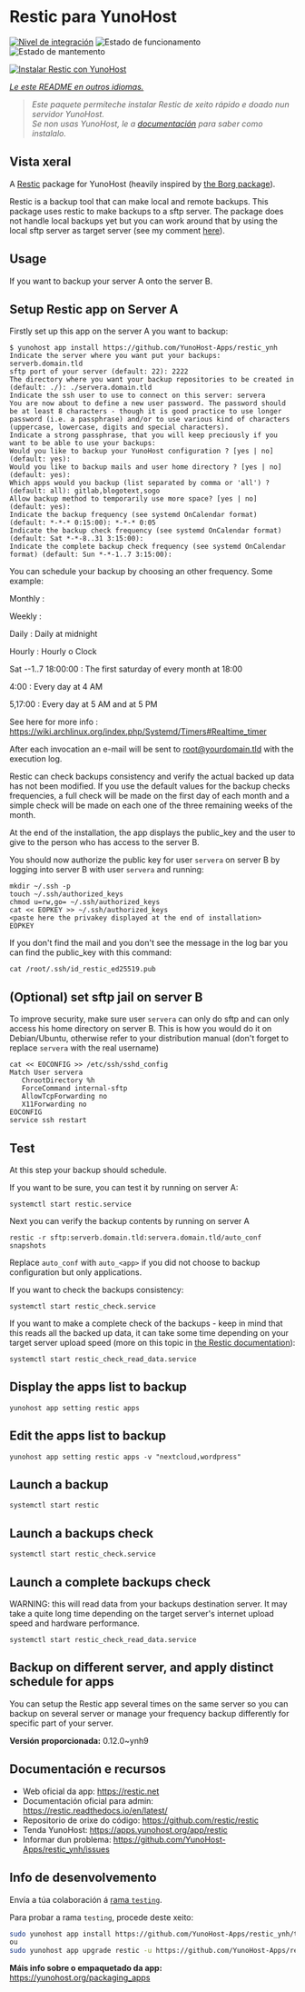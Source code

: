 <!--
NOTA: Este README foi creado automáticamente por <https://github.com/YunoHost/apps/tree/master/tools/readme_generator>
NON debe editarse manualmente.
-->

# Restic para YunoHost

[![Nivel de integración](https://dash.yunohost.org/integration/restic.svg)](https://ci-apps.yunohost.org/ci/apps/restic/) ![Estado de funcionamento](https://ci-apps.yunohost.org/ci/badges/restic.status.svg) ![Estado de mantemento](https://ci-apps.yunohost.org/ci/badges/restic.maintain.svg)

[![Instalar Restic con YunoHost](https://install-app.yunohost.org/install-with-yunohost.svg)](https://install-app.yunohost.org/?app=restic)

*[Le este README en outros idiomas.](./ALL_README.md)*

> *Este paquete permíteche instalar Restic de xeito rápido e doado nun servidor YunoHost.*  
> *Se non usas YunoHost, le a [documentación](https://yunohost.org/install) para saber como instalalo.*

## Vista xeral

A [Restic](https://restic.net/) package for YunoHost (heavily inspired by [the Borg package](https://github.com/YunoHost-Apps/borg_ynh/)).

Restic is a backup tool that can make local and remote backups.
This package uses restic to make backups to a sftp server.
The package does not handle local backups yet but you can work around that by using the local sftp server as target server (see my comment [here](https://forum.yunohost.org/t/sauvegarde-yunohost-avec-restic/10275/33)).

## Usage

If you want to backup your server A onto the server B.

## Setup Restic app on Server A

Firstly set up this app on the server A you want to backup:

```
$ yunohost app install https://github.com/YunoHost-Apps/restic_ynh
Indicate the server where you want put your backups: serverb.domain.tld
sftp port of your server (default: 22): 2222
The directory where you want your backup repositories to be created in (default: ./): ./servera.domain.tld
Indicate the ssh user to use to connect on this server: servera
You are now about to define a new user password. The password should be at least 8 characters - though it is good practice to use longer password (i.e. a passphrase) and/or to use various kind of characters (uppercase, lowercase, digits and special characters).
Indicate a strong passphrase, that you will keep preciously if you want to be able to use your backups:
Would you like to backup your YunoHost configuration ? [yes | no] (default: yes):
Would you like to backup mails and user home directory ? [yes | no] (default: yes):
Which apps would you backup (list separated by comma or 'all') ? (default: all): gitlab,blogotext,sogo
Allow backup method to temporarily use more space? [yes | no] (default: yes):
Indicate the backup frequency (see systemd OnCalendar format) (default: *-*-* 0:15:00): *-*-* 0:05
Indicate the backup check frequency (see systemd OnCalendar format) (default: Sat *-*-8..31 3:15:00):
Indicate the complete backup check frequency (see systemd OnCalendar format) (default: Sun *-*-1..7 3:15:00):
```

You can schedule your backup by choosing an other frequency. Some example:

Monthly :

Weekly :

Daily : Daily at midnight

Hourly : Hourly o Clock

Sat *-*-1..7 18:00:00 : The first saturday of every month at 18:00

4:00 : Every day at 4 AM

5,17:00 : Every day at 5 AM and at 5 PM

See here for more info : https://wiki.archlinux.org/index.php/Systemd/Timers#Realtime_timer

After each invocation an e-mail will be sent to root@yourdomain.tld with the execution log.

Restic can check backups consistency and verify the actual backed up data has not been modified.
If you use the default values for the backup checks frequencies, a full check will be made on the first day of each month and a simple check will be made on each one of the three remaining weeks of the month.

At the end of the installation, the app displays the public_key and the user to give to the person who has access to the server B.

You should now authorize the public key for user `servera` on server B by logging into server B with user `servera` and running:

```
mkdir ~/.ssh -p
touch ~/.ssh/authorized_keys
chmod u=rw,go= ~/.ssh/authorized_keys
cat << EOPKEY >> ~/.ssh/authorized_keys
<paste here the privakey displayed at the end of installation>
EOPKEY
```
If you don't find the mail and you don't see the message in the log bar you can find the public_key with this command:
```
cat /root/.ssh/id_restic_ed25519.pub
```

## (Optional) set sftp jail on server B

To improve security, make sure user `servera` can only do sftp and can only access his home directory on server B.
This is how you would do it on Debian/Ubuntu, otherwise refer to your distribution manual (don't forget to replace `servera` with the real username)

```
cat << EOCONFIG >> /etc/ssh/sshd_config
Match User servera
   ChrootDirectory %h
   ForceCommand internal-sftp
   AllowTcpForwarding no
   X11Forwarding no
EOCONFIG
service ssh restart
```

## Test
At this step your backup should schedule.

If you want to be sure, you can test it by running on server A:
```
systemctl start restic.service
```

Next you can verify the backup contents by running on server A
```
restic -r sftp:serverb.domain.tld:servera.domain.tld/auto_conf snapshots
```

Replace `auto_conf` with `auto_<app>` if you did not choose to backup configuration but only applications.

If you want to check the backups consistency:
```
systemctl start restic_check.service
```

If you want to make a complete check of the backups - keep in mind that this reads all the backed up data, it can take some time depending on your target server upload speed (more on this topic in [the Restic documentation](https://restic.readthedocs.io/en/latest/045_working_with_repos.html#checking-integrity-and-consistency)):
```
systemctl start restic_check_read_data.service
```

## Display the apps list to backup

```
yunohost app setting restic apps
```

## Edit the apps list to backup

```
yunohost app setting restic apps -v "nextcloud,wordpress"
```

## Launch a backup

```
systemctl start restic
```

## Launch a backups check

```
systemctl start restic_check.service
```

## Launch a complete backups check

WARNING: this will read data from your backups destination server.
It may take a quite long time depending on the target server's internet upload speed and hardware performance.

```
systemctl start restic_check_read_data.service
```

## Backup on different server, and apply distinct schedule for apps

You can setup the Restic app several times on the same server so you can backup on several server or manage your frequency backup differently for specific part of your server.


**Versión proporcionada:** 0.12.0~ynh9
## Documentación e recursos

- Web oficial da app: <https://restic.net>
- Documentación oficial para admin: <https://restic.readthedocs.io/en/latest/>
- Repositorio de orixe do código: <https://github.com/restic/restic>
- Tenda YunoHost: <https://apps.yunohost.org/app/restic>
- Informar dun problema: <https://github.com/YunoHost-Apps/restic_ynh/issues>

## Info de desenvolvemento

Envía a túa colaboración á [rama `testing`](https://github.com/YunoHost-Apps/restic_ynh/tree/testing).

Para probar a rama `testing`, procede deste xeito:

```bash
sudo yunohost app install https://github.com/YunoHost-Apps/restic_ynh/tree/testing --debug
ou
sudo yunohost app upgrade restic -u https://github.com/YunoHost-Apps/restic_ynh/tree/testing --debug
```

**Máis info sobre o empaquetado da app:** <https://yunohost.org/packaging_apps>
